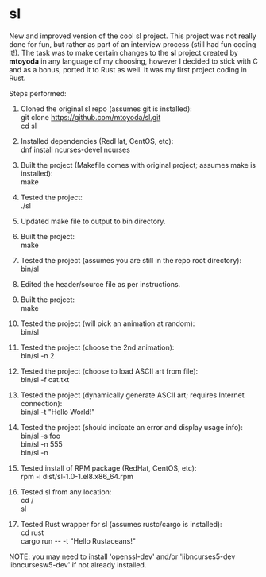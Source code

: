 # sl
New and improved version of the cool sl project.  This project was not really done for fun, but rather as part of an interview process (still had fun coding it!).  The task was to make certain changes to the **sl** project created by **mtoyoda** in any language of my choosing, however I decided to stick with C and as a bonus, ported it to Rust as well.  It was my first project coding in Rust.   

Steps performed:

1. Cloned the original sl repo (assumes git is installed):  
	git clone https://github.com/mtoyoda/sl.git  
	cd sl  
	
2. Installed dependencies (RedHat, CentOS, etc):  
	dnf install ncurses-devel ncurses  

3. Built the project (Makefile comes with original project; assumes make is installed):  
	make  
   
4. Tested the project:  
	./sl  

5. Updated make file to output to bin directory.  

6. Built the project:  
	make  

7. Tested the project (assumes you are still in the repo root directory):  
	bin/sl  

8. Edited the header/source file as per instructions.  

9. Built the projcet:  
	make  

10. Tested the project (will pick an animation at random):  
	bin/sl  

11. Tested the project (choose the 2nd animation):  
	bin/sl -n 2  

12. Tested the project (choose to load ASCII art from file):  
	bin/sl -f cat.txt  

13. Tested the project (dynamically generate ASCII art; requires Internet connection):  
	bin/sl -t "Hello World!"  

14. Tested the project (should indicate an error and display usage info):  
	bin/sl -s foo  
	bin/sl -n 555  
	bin/sl -n  

15. Tested install of RPM package (RedHat, CentOS, etc):  
	rpm -i dist/sl-1.0-1.el8.x86_64.rpm  

16. Tested sl from any location:  
	cd /  
	sl  

17. Tested Rust wrapper for sl (assumes rustc/cargo is installed):  
	cd rust  
	cargo run -- -t "Hello Rustaceans!"  

NOTE: you may need to install 'openssl-dev' and/or 'libncurses5-dev libncursesw5-dev' if not already installed.  

